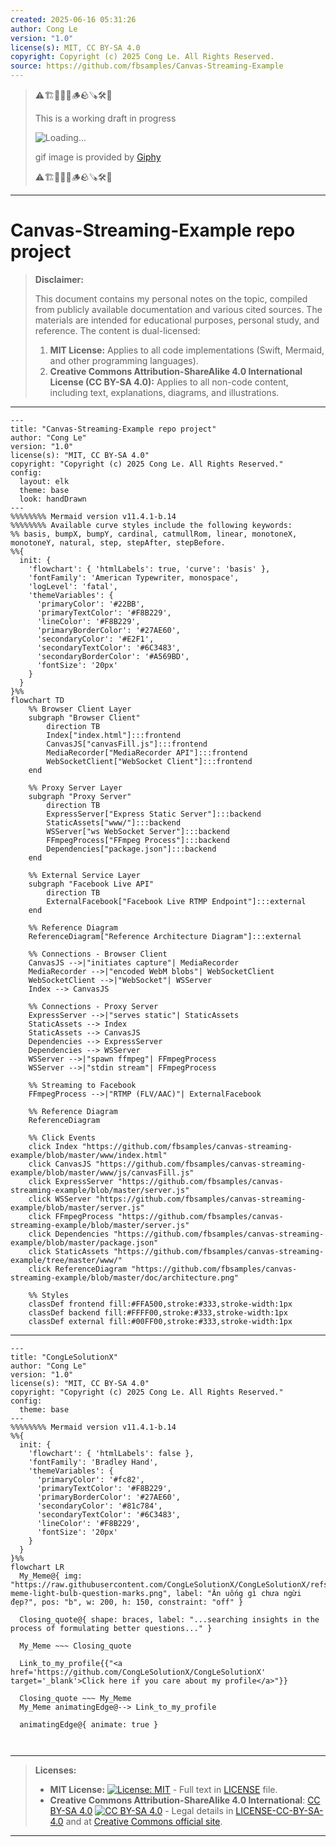 ```yaml
---
created: 2025-06-16 05:31:26
author: Cong Le
version: "1.0"
license(s): MIT, CC BY-SA 4.0
copyright: Copyright (c) 2025 Cong Le. All Rights Reserved.
source: https://github.com/fbsamples/Canvas-Streaming-Example
---
```



> ⚠️🏗️🚧🦺🧱🪵🪨🪚🛠️👷
> 
> This is a working draft in progress
> 
> ![Loading...](https://media2.giphy.com/media/v1.Y2lkPTc5MGI3NjExMXVjejV3dnVjc2o5MXd3eXBvcDR1cHlzbHQ1Z2R6YjY0ZHpmdjJ6OCZlcD12MV9pbnRlcm5hbF9naWZfYnlfaWQmY3Q9Zw/hL9q5k9dk9l0wGd4e0/giphy.gif)
>
> gif image is provided by [Giphy](https://giphy.com)
> 
> ⚠️🏗️🚧🦺🧱🪵🪨🪚🛠️👷


----




# Canvas-Streaming-Example repo project
> **Disclaimer:**
>
> This document contains my personal notes on the topic,
> compiled from publicly available documentation and various cited sources.
> The materials are intended for educational purposes, personal study, and reference.
> The content is dual-licensed:
> 1. **MIT License:** Applies to all code implementations (Swift, Mermaid, and other programming languages).
> 2. **Creative Commons Attribution-ShareAlike 4.0 International License (CC BY-SA 4.0):** Applies to all non-code content, including text, explanations, diagrams, and illustrations.
---

```mermaid
---
title: "Canvas-Streaming-Example repo project"
author: "Cong Le"
version: "1.0"
license(s): "MIT, CC BY-SA 4.0"
copyright: "Copyright (c) 2025 Cong Le. All Rights Reserved."
config:
  layout: elk
  theme: base
  look: handDrawn
---
%%%%%%%% Mermaid version v11.4.1-b.14
%%%%%%%% Available curve styles include the following keywords:
%% basis, bumpX, bumpY, cardinal, catmullRom, linear, monotoneX, monotoneY, natural, step, stepAfter, stepBefore.
%%{
  init: {
    'flowchart': { 'htmlLabels': true, 'curve': 'basis' },
    'fontFamily': 'American Typewriter, monospace',
    'logLevel': 'fatal',
    'themeVariables': {
      'primaryColor': '#22BB',
      'primaryTextColor': '#F8B229',
      'lineColor': '#F8B229',
      'primaryBorderColor': '#27AE60',
      'secondaryColor': '#E2F1',
      'secondaryTextColor': '#6C3483',
      'secondaryBorderColor': '#A569BD',
      'fontSize': '20px'
    }
  }
}%%
flowchart TD
    %% Browser Client Layer
    subgraph "Browser Client"
        direction TB
        Index["index.html"]:::frontend
        CanvasJS["canvasFill.js"]:::frontend
        MediaRecorder["MediaRecorder API"]:::frontend
        WebSocketClient["WebSocket Client"]:::frontend
    end

    %% Proxy Server Layer
    subgraph "Proxy Server"
        direction TB
        ExpressServer["Express Static Server"]:::backend
        StaticAssets["www/"]:::backend
        WSServer["ws WebSocket Server"]:::backend
        FFmpegProcess["FFmpeg Process"]:::backend
        Dependencies["package.json"]:::backend
    end

    %% External Service Layer
    subgraph "Facebook Live API"
        direction TB
        ExternalFacebook["Facebook Live RTMP Endpoint"]:::external
    end

    %% Reference Diagram
    ReferenceDiagram["Reference Architecture Diagram"]:::external

    %% Connections - Browser Client
    CanvasJS -->|"initiates capture"| MediaRecorder
    MediaRecorder -->|"encoded WebM blobs"| WebSocketClient
    WebSocketClient -->|"WebSocket"| WSServer
    Index --> CanvasJS

    %% Connections - Proxy Server
    ExpressServer -->|"serves static"| StaticAssets
    StaticAssets --> Index
    StaticAssets --> CanvasJS
    Dependencies --> ExpressServer
    Dependencies --> WSServer
    WSServer -->|"spawn ffmpeg"| FFmpegProcess
    WSServer -->|"stdin stream"| FFmpegProcess

    %% Streaming to Facebook
    FFmpegProcess -->|"RTMP (FLV/AAC)"| ExternalFacebook

    %% Reference Diagram
    ReferenceDiagram

    %% Click Events
    click Index "https://github.com/fbsamples/canvas-streaming-example/blob/master/www/index.html"
    click CanvasJS "https://github.com/fbsamples/canvas-streaming-example/blob/master/www/js/canvasFill.js"
    click ExpressServer "https://github.com/fbsamples/canvas-streaming-example/blob/master/server.js"
    click WSServer "https://github.com/fbsamples/canvas-streaming-example/blob/master/server.js"
    click FFmpegProcess "https://github.com/fbsamples/canvas-streaming-example/blob/master/server.js"
    click Dependencies "https://github.com/fbsamples/canvas-streaming-example/blob/master/package.json"
    click StaticAssets "https://github.com/fbsamples/canvas-streaming-example/tree/master/www/"
    click ReferenceDiagram "https://github.com/fbsamples/canvas-streaming-example/blob/master/doc/architecture.png"

    %% Styles
    classDef frontend fill:#FFA500,stroke:#333,stroke-width:1px
    classDef backend fill:#FFFF00,stroke:#333,stroke-width:1px
    classDef external fill:#00FF00,stroke:#333,stroke-width:1px

```

-----

<!-- 
```mermaid
%% Current Mermaid version
info
```  -->


```mermaid
---
title: "CongLeSolutionX"
author: "Cong Le"
version: "1.0"
license(s): "MIT, CC BY-SA 4.0"
copyright: "Copyright (c) 2025 Cong Le. All Rights Reserved."
config:
  theme: base
---
%%%%%%%% Mermaid version v11.4.1-b.14
%%{
  init: {
    'flowchart': { 'htmlLabels': false },
    'fontFamily': 'Bradley Hand',
    'themeVariables': {
      'primaryColor': '#fc82',
      'primaryTextColor': '#F8B229',
      'primaryBorderColor': '#27AE60',
      'secondaryColor': '#81c784',
      'secondaryTextColor': '#6C3483',
      'lineColor': '#F8B229',
      'fontSize': '20px'
    }
  }
}%%
flowchart LR
  My_Meme@{ img: "https://raw.githubusercontent.com/CongLeSolutionX/CongLeSolutionX/refs/heads/main/assets/images/My-meme-light-bulb-question-marks.png", label: "Ăn uống gì chưa ngừi đẹp?", pos: "b", w: 200, h: 150, constraint: "off" }

  Closing_quote@{ shape: braces, label: "...searching insights in the process of formulating better questions..." }
    
  My_Meme ~~~ Closing_quote
    
  Link_to_my_profile{{"<a href='https://github.com/CongLeSolutionX/CongLeSolutionX' target='_blank'>Click here if you care about my profile</a>"}}

  Closing_quote ~~~ My_Meme
  My_Meme animatingEdge@--> Link_to_my_profile
  
  animatingEdge@{ animate: true }



```

---
>**Licenses:**
>
>- **MIT License:**  [![License: MIT](https://img.shields.io/badge/License-MIT-yellow.svg)](LICENSE) - Full text in [LICENSE](LICENSE) file.
>- **Creative Commons Attribution-ShareAlike 4.0 International**: [CC BY-SA 4.0](https://creativecommons.org/licenses/by-sa/4.0/) [![CC BY-SA 4.0](https://licensebuttons.net/l/by-sa/4.0/88x31.png)](https://creativecommons.org/licenses/by-sa/4.0/) - Legal details in [LICENSE-CC-BY-SA-4.0](THE_PAST/LICENSE-CC-BY-SA-4.0) and at [Creative Commons official site](https://creativecommons.org/licenses/by-sa/4.0/).
>
---